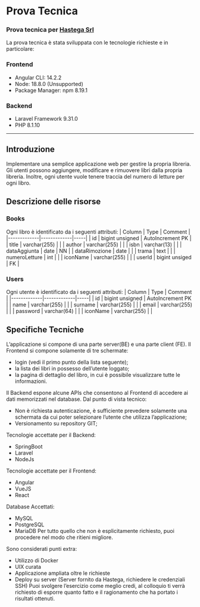 # Prova Tecnica
### Prova tecnica per [Hastega Srl](https://www.hastega.it "Hastega website")

La prova tecnica è stata sviluppata con le tecnologie richieste e in particolare:

### Frontend
* Angular CLI: 14.2.2
* Node: 18.8.0 (Unsupported)
* Package Manager: npm 8.19.1 

### Backend
* Laravel Framework 9.31.0
* PHP 8.1.10


---

## Introduzione
Implementare una semplice applicazione web per gestire la propria libreria. Gli utenti
possono aggiungere, modificare e rimuovere libri dalla propria libreria. Inoltre, ogni utente
vuole tenere traccia del numero di letture per ogni libro.

## Descrizione delle risorse

### Books
Ogni libro è identificato da i seguenti attributi:
| Column | Type | Comment |
|-------------|-------------|-----|
| id | bigint unsigned | AutoIncrement PK |
| title | varchar(255) | |
| author | varchar(255) | |
| isbn | varchar(13) | |
| dataAggiunta | date | NN |
| dataRimozione | date | |
| trama | text | |
| numeroLetture | int | |
| iconName | varchar(255) | |
| userId | bigint unsiged | FK |

### Users
Ogni utente è identificato da i seguenti attributi:
| Column | Type | Comment |
|-------------|-------------|-----|
| id | bigint unsigned | AutoIncrement PK |
| name | varchar(255) | |
| surname | varchar(255) | |
| email | varchar(255) | |
| password | varchar(64) | |
| iconName | varchar(255) | |


## Specifiche Tecniche
L’applicazione si compone di una parte server(BE) e una parte client (FE). Il Frontend si compone solamente di tre schermate:
* login (vedi il primo punto della lista seguente);
* la lista dei libri in possesso dell’utente loggato;
* la pagina di dettaglio del libro, in cui è possibile visualizzare tutte le informazioni.


Il Backend espone alcune APIs che consentono al Frontend di accedere ai dati memorizzati nel database.
Dal punto di vista tecnico:
* Non è richiesta autenticazione, è sufficiente prevedere solamente una schermata da cui poter selezionare l’utente che utilizza l’applicazione;
* Versionamento su repository GIT;

Tecnologie accettate per il Backend:
* SpringBoot
* Laravel
* NodeJs

Tecnologie accettate per il Frontend:
* Angular
* VueJS
* React

Database Accettati:
* MySQL
* PostgreSQL
* MariaDB
Per tutto quello che non è esplicitamente richiesto, puoi procedere nel modo che ritieni migliore.


Sono considerati punti extra:
* Utilizzo di Docker
* UIX curata
* Applicazione ampliata oltre le richieste
* Deploy su server (Server fornito da Hastega, richiedere le credenziali SSH)
Puoi svolgere l’esercizio come meglio credi, al colloquio ti verrà richiesto di esporre quanto fatto e il
ragionamento che ha portato i risultati ottenuti.


